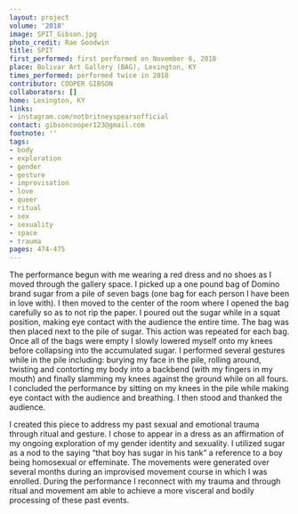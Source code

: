 ```yaml
---
layout: project
volume: '2018'
image: SPIT_Gibson.jpg
photo_credit: Rae Goodwin
title: SPIT
first_performed: first performed on November 6, 2018
place: Bolivar Art Gallery (BAG), Lexington, KY
times_performed: performed twice in 2018
contributor: COOPER GIBSON
collaborators: []
home: Lexington, KY
links:
- instagram.com/notbritneyspearsofficial
contact: gibsoncooper123@gmail.com
footnote: ''
tags:
- body
- exploration
- gender
- gesture
- improvisation
- love
- queer
- ritual
- sex
- sexuality
- space
- trauma
pages: 474-475
---
```


The performance begun with me wearing a red dress and no shoes as I moved through the gallery space. I picked up a one pound bag of Domino brand sugar from a pile of seven bags (one bag for each person I have been in love with). I then moved to the center of the room where I opened the bag carefully so as to not rip the paper. I poured out the sugar while in a squat position, making eye contact with the audience the entire time. The bag was then placed next to the pile of sugar. This action was repeated for each bag. Once all of the bags were empty I slowly lowered myself onto my knees before collapsing into the accumulated sugar. I performed several gestures while in the pile including: burying my face in the pile, rolling around, twisting and contorting my body into a backbend (with my fingers in my mouth) and finally slamming my knees against the ground while on all fours. I concluded the performance by sitting on my knees in the pile while making eye contact with the audience and breathing. I then stood and thanked the audience.

I created this piece to address my past sexual and emotional trauma through ritual and gesture. I chose to appear in a dress as an affirmation of my ongoing exploration of my gender identity and sexuality. I utilized sugar as a nod to the saying “that boy has sugar in his tank” a reference to a boy being homosexual or effeminate. The movements were generated over several months during an improvised movement course in which I was enrolled. During the performance I reconnect with my trauma and through ritual and movement am able to achieve a more visceral and bodily processing of these past events.
